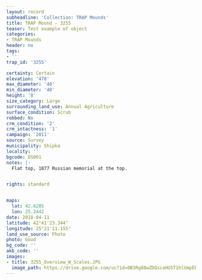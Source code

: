 ```yaml
---
layout: record
subheadline: 'Collection: TRAP Mounds'
title: TRAP Mound - 3255
teaser: Test example of object
categories:
- TRAP Mounds
header: no
tags:
- ''
trap_id: '3255'

certainty: Certain
elevation: '478'
max_diameter: '40'
min_diameter: '40'
height: '8'
size_category: Large
surrounding_land_use: Annual Agriculture
surface_condition: Scrub
robbed: No
crm_condition: '2'
crm_intactness: '1'
campaign: '2011'
source: Survey
municipality: Shipka
locality: ''
bgcode: DS001
notes: |-
  Flat top, 1877 Russian memorial at the top.


rights: standard


maps:
  lat: 42.6285
  lon: 25.2442
date: 2018-04-11
latitude: 42°41'23.344"
longitude: 25°21'11.155"
land_use_source: Photo
photo: Good
bg_code: ''
akb_code: ''
images:
- title: 3255_Overview_W_Scales.JPG
  image_path: https://drive.google.com/uc?id=0B3Rg88wZDQscaHU5T1hlUmpEbVE
---
```

